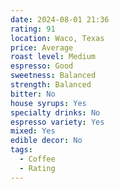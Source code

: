 ```yaml
---
date: 2024-08-01 21:36
rating: 91
location: Waco, Texas
price: Average
roast level: Medium
espresso: Good
sweetness: Balanced
strength: Balanced
bitter: No
house syrups: Yes
specialty drinks: No
espresso variety: Yes
mixed: Yes
edible decor: No
tags:
  - Coffee
  - Rating
---
```




